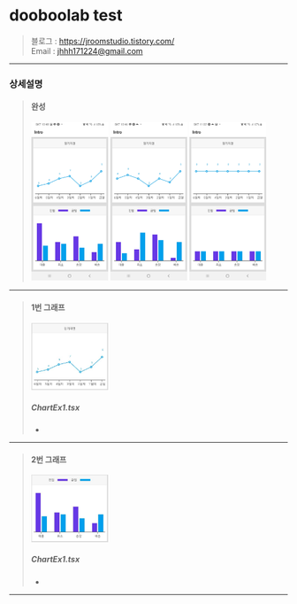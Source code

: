 # dooboolab test
>블로그 : <https://jroomstudio.tistory.com/>    
>Email : <jhhh171224@gmail.com> 
>
* * *
### 상세설명 
  > #### 완성
  > <img src="./Image/testapp1.jpg" width="30%" height="25%"></img>
  > <img src="./Image/testapp2.jpg" width="30%" height="25%"></img>
  > <img src="./Image/testapp3.jpg" width="30%" height="25%"></img>   
* * *
  > #### 1번 그래프
  > <img src="./Image/chart1.JPG" width="30%" height="25%"></img>
  > ##### ChartEx1.tsx    
  >  * 
* * *
  > #### 2번 그래프
  > <img src="./Image/chart2.JPG" width="30%" height="25%"></img>
  > ##### ChartEx1.tsx    
  >  * 
* * *
